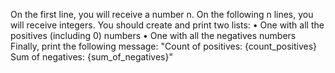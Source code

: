 On the first line, you will receive a number n. On the following n lines, you will receive integers. You should create and print two lists:
•	One with all the positives (including 0) numbers
•	One with all the negatives numbers
Finally, print the following message: 
"Count of positives: {count_positives}
Sum of negatives: {sum_of_negatives}"
